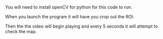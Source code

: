 You will need to install openCV for python for this code to run.

When you launch the program it will have you crop out the ROI.

Then the the video will begin playing and every 5 seconds it will attempt to check the map.
